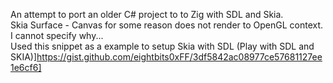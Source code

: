 An attempt to port an older C# project to to Zig with SDL and Skia. \
Skia Surface - Canvas for some reason does not render to OpenGL context. \
I cannot specify why... \
Used this snippet as a example to setup Skia with SDL (Play with SDL and SKIA)]https://gist.github.com/eightbits0xFF/3df5842ac08977ce57681127ee1e6cf6]
